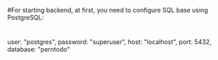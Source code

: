 #For starting backend, at first, you need to configure SQL base using PostgreSQL:
#
  user: "postgres",
  password: "superuser",
  host: "localhost",
  port: 5432,
  database: "perntodo"
